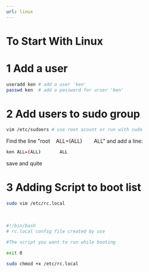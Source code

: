 ```yaml
---
url: linux
---
```


# To Start With Linux

<a name="f2cMB"></a>
# 1 Add a user

```bash
useradd ken # add a user 'ken'
passwd ken	# add a password for urser 'ken'
```


<a name="iIARD"></a>
# 2 Add users to sudo group

```bash
vim /etc/sudoers # use root acount or run with sudo
```

Find the line "root    ALL=(ALL)        ALL" and add a line:
```bash
ken	ALL=(ALL)		ALL
```
save and quite


<a name="6nxWN"></a>
# 3 Adding Script to boot list

```bash
sudo vim /etc/rc.local
```
 
```bash
#!/bin/bash
# rc.local config file created by use

#The script you want to run while booting

exit 0

```

```bash
sudo chmod +x /etc/rc.local
```

